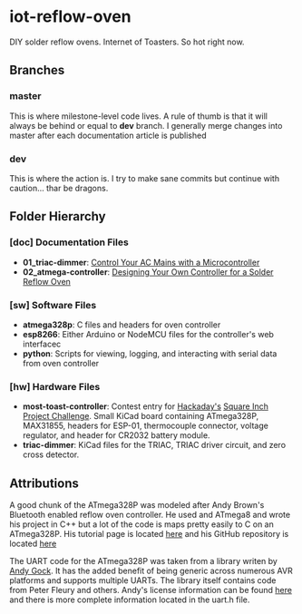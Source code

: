 # iot-reflow-oven
DIY solder reflow ovens. Internet of Toasters. So hot right now.

## Branches

### master
This is where milestone-level code lives. A rule of thumb is that it will always be behind or equal to __dev__ branch. I generally merge changes into master after each documentation article is published

### dev
This is where the action is. I try to make sane commits but continue with caution... thar be dragons.

## Folder Hierarchy

### [doc] Documentation Files
* __01_triac-dimmer__: [Control Your AC Mains with a Microcontroller](http://www.allaboutcircuits.com/projects/controlling-ac-mains-with-a-microcontroller-for-fun-and-profit/)
* __02_atmega-controller__: [Designing Your Own Controller for a Solder Reflow Oven]()

### [sw] Software Files
* __atmega328p__: C files and headers for oven controller
* __esp8266__: Either Arduino or NodeMCU files for the controller's web interfacec
* __python__: Scripts for viewing, logging, and interacting with serial data from oven controller

### [hw] Hardware Files
* __most-toast-controller__: Contest entry for [Hackaday's](http://hackaday.com/) [Square Inch Project Challenge](http://hackaday.com/2015/10/02/the-square-inch-project-challenges-your-layout-skills/). Small KiCad board containing ATmega328P, MAX31855, headers for ESP-01, thermocouple connector, voltage regulator, and header for CR2032 battery module.
* __triac-dimmer__: KiCad files for the TRIAC, TRIAC driver circuit, and zero cross detector.

## Attributions
A good chunk of the ATmega328P was modeled after Andy Brown's Bluetooth enabled reflow oven controller. He used and ATmega8 and wrote his project in C++ but a lot of the code is maps pretty easily to C on an ATmega328P. His tutorial page is located [here](http://andybrown.me.uk/2015/07/12/awreflow2/) and his GitHub repository is located [here](https://github.com/andysworkshop/awreflow2/)

The UART code for the ATmega328P was taken from a library writen by [Andy Gock](https://github.com/andygock/avr-uart). It has the added benefit of being generic across numerous AVR platforms and supports multiple UARTs. The library itself contains code from Peter Fleury and others. Andy's license information can be found [here](https://github.com/andygock/avr-uart/blob/master/LICENSE.txt) and there is more complete information located in the uart.h file.